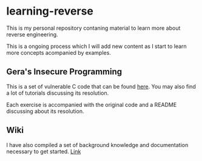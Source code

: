 # learning-reverse

This is my personal repository contaning material to learn more about reverse engineering.

This is a ongoing process which I will add new content as I start to learn more concepts acompanied by examples.

## Gera's Insecure Programming

This is a set of vulnerable C code that can be found [here](https://github.com/deadbits/InsecureProgramming). You may also find a lot of tutorials discussing its resolution.

Each exercise is accompanied with the original code and a README discussing about its resolution.

## Wiki

I have also compiled a set of background knowledge and documentation necessary to get started. [Link](https://github.com/xufuou/learning-reverse/wiki)
